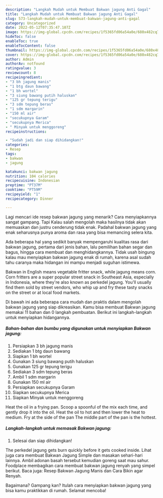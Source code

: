 ```yaml
---
description: "Langkah Mudah untuk Membuat Bakwan jagung Anti Gagal"
title: "Langkah Mudah untuk Membuat Bakwan jagung Anti Gagal"
slug: 573-langkah-mudah-untuk-membuat-bakwan-jagung-anti-gagal
category: Uncategorized
date: 2022-05-12T07:35:47.107Z
image: https://img-global.cpcdn.com/recipes/1f5365fd06a54a0e/680x482cq70/bakwan-jagung-foto-resep-utama.jpg
hideToc: false
enableToc: true
enableTocContent: false
thumbnail: https://img-global.cpcdn.com/recipes/1f5365fd06a54a0e/680x482cq70/bakwan-jagung-foto-resep-utama.jpg
cover: https://img-global.cpcdn.com/recipes/1f5365fd06a54a0e/680x482cq70/bakwan-jagung-foto-resep-utama.jpg
author: Admin
authorAv: notfound
ratingvalue: 3
reviewcount: 8
recipeingredient:
- "3 bh jagung manis"
- "1 btg daun bawang"
- "1 bh wortel"
- "3 siung bawang putih haluskan"
- "125 gr tepung terigu"
- "3 sdm tepung beras"
- "1 sdm margarin"
- "150 ml air"
- "secukupnya Garam"
- "secukupnya Merica"
- " Minyak untuk menggoreng"
recipeinstructions:

- "Sudah jadi dan siap dihidangkan!"
categories:
- Resep
tags:
- bakwan
- jagung

katakunci: bakwan jagung 
nutrition: 104 calories
recipecuisine: Indonesian
preptime: "PT37M"
cooktime: "PT59M"
recipeyield: "1"
recipecategory: Dinner

---
```



Lagi mencari ide resep bakwan jagung yang menarik? Cara menyiapkannya sangat gampang. Tapi Kalau salah mengolah maka hasilnya tidak akan memuaskan dan justru cenderung tidak enak. Padahal bakwan jagung yang enak seharusnya punya aroma dan rasa yang bisa memancing selera kita.


Ada beberapa hal yang sedikit banyak mempengaruhi kualitas rasa dari bakwan jagung, pertama dari jenis bahan, lalu pemilihan bahan segar dan bagus, hingga cara membuat dan menghidangkannya. Tidak usah bingung kalau mau menyiapkan bakwan jagung enak di rumah, karena asal sudah tahu caranya maka hidangan ini mampu menjadi suguhan istimewa.

Bakwan in English means vegetable fritter snack, while jagung means corn. Corn fritters are a super popular street snack in Southeast Asia, especially in Indonesia, where they&#39;re also known as perkedel jagung. You&#39;ll usually find them sold by street vendors, who whip up and fry these tasty snacks on the street or at local food markets.


Di bawah ini ada beberapa cara mudah dan praktis dalam mengolah bakwan jagung yang siap dikreasikan. Kamu bisa membuat Bakwan jagung memakai 11 bahan dan 0 langkah pembuatan. Berikut ini langkah-langkah untuk menyiapkan hidangannya.

<!--inarticleads1-->

##### Bahan-bahan dan bumbu yang digunakan untuk menyiapkan Bakwan jagung:

1. Persiapkan 3 bh jagung manis
1. Sediakan 1 btg daun bawang
1. Siapkan 1 bh wortel
1. Gunakan 3 siung bawang putih haluskan
1. Gunakan 125 gr tepung terigu
1. Sediakan 3 sdm tepung beras
1. Ambil 1 sdm margarin
1. Gunakan 150 ml air
1. Persiapkan secukupnya Garam
1. Siapkan secukupnya Merica
1. Siapkan  Minyak untuk menggoreng


Heat the oil in a frying pan. Scoop a spoonful of the mix each time, and gently drop it into the oil. Heat the oil to hot and then lower the heat to medium. Fry at the side of the pan The middle part of the pan is the hottest. 

<!--inarticleads2-->

##### Langkah-langkah untuk memasak Bakwan jagung:


1. Selesai dan siap dihidangkan!

The perkedel jagung gets burn quickly before it gets cooked inside. Lihat juga cara membuat Bakwan Jagung Simple dan masakan sehari-hari lainnya. Ambil adonan basah tersebut kemudian goreng saat mau sahur. Foodplace membagikan cara membuat bakwan jagung renyah yang simpel berikut. Baca juga: Resep Bakwan Jagung Manis dan Cara Bikin agar Renyah. 

Bagaimana? Gampang kan? Itulah cara menyiapkan bakwan jagung yang bisa kamu praktikkan di rumah. Selamat mencoba!
